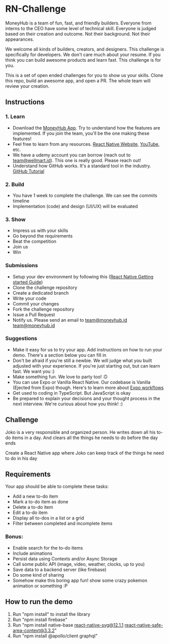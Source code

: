 # RN-Challenge
MoneyHub is a team of fun, fast, and friendly builders. Everyone from interns to the CEO have some level of technical skill. Everyone is judged based on their creation and outcome. Not their background. Not their appearances.

We welcome all kinds of builders, creators, and designers. This challenge is specifically for developers. We don't care much about your resume. If you think you can build awesome products and learn fast. This challenge is for you.

This is a set of open ended challenges for you to show us your skills. Clone this repo, build an awesome app, and open a PR. The whole team will review your creation.

## Instructions
### 1. Learn
- Download the [MoneyHub App](http://onelink.to/x9xxwg). Try to understand how the features are implemented. If you join the team, you'll be the one making these features!
- Feel free to learn from any resources. [React Native Website](https://reactnative.dev), [YouTube](https://www.youtube.com/results?search_query=react+native+tutorial), etc. 
- We have a udemy account you can borrow (reach out to team@wellmart.id). This one is really good. Please reach out!
- Understand how GitHub works. It's a standard tool in the industry. [GitHub Tutorial](https://guides.github.com/activities/hello-world/)

### 2. Build
- You have 1 week to complete the challenge. We can see the commits timeline
- Implementation (code) and design (UI/UX) will be evaluated

### 3. Show
- Impress us with your skills
- Go beyond the requirements
- Beat the competition
- Join us
- Win

### Submissions
- Setup your dev environment by following this ([React Native Getting started Guide](https://reactnative.dev/docs/getting-started))
- Clone the challenge repository
- Create a dedicated branch
- Write your code
- Commit your changes
- Fork the challenge repository
- Issue a Pull Request
- Notify us. Please send an email to team@moneyhub.id [team@moneyhub.id](mailto:team@moneyhub.id)

### Suggestions
- Make it easy for us to try your app. Add instructions on how to run your demo. There's a section below you can fill in
- Don't be afraid if you're still a newbie. We will judge what you built adjusted with your experience. If you're just starting out, but can learn fast. We want you :)
- Make something fun. We love to party too! :D
- You can use Expo or Vanilla React Native. Our codebase is Vanilla (Ejected from Expo) though. Here's to learn more about [Expo workflows](https://docs.expo.io/introduction/managed-vs-bare/)
- Get used to coding in TypeScript. But JavaScript is okay
- Be prepared to explain your decisions and your thought process in the next interview. We're curious about how you think! :)

## Challenge
Joko is a very responsible and organized person. He writes down all his to-do items in a day. And clears all the things he needs to do before the day ends

Create a React Native app where Joko can keep track of the things he need to do in his day

## Requirements
Your app should be able to complete these tasks:
- Add a new to-do item
- Mark a to-do item as done
- Delete a to-do item
- Edit a to-do item
- Display all to-dos in a list or a grid
- Filter between completed and incomplete items

### Bonus:
- Enable search for the to-do items
- Include animations
- Persist data using Contexts and/or Async Storage
- Call some public API (image, video, weather, clocks, up to you)
- Save data to a backend server (like firebase)
- Do some kind of sharing
- Somehow make this boring app fun! show some crazy pokemon animation or something :P

## How to run the demo
1. Run "npm install" to install the library
2. Run "npm install firebase"
3. Run "npm install native-base react-native-svg@12.1.1 react-native-safe-area-context@3.3.2"
4. Run "npm install @apollo/client graphql"
